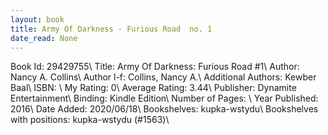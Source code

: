 ```yaml
---
layout: book
title: Army Of Darkness - Furious Road  no. 1
date_read: None
---
```


Book Id: 29429755\ 
Title: Army Of Darkness: Furious Road #1\ 
Author: Nancy A. Collins\ 
Author l-f: Collins, Nancy A.\ 
Additional Authors: Kewber Baal\ 
ISBN: \ 
My Rating: 0\ 
Average Rating: 3.44\ 
Publisher: Dynamite Entertainment\ 
Binding: Kindle Edition\ 
Number of Pages: \ 
Year Published: 2016\ 
Date Added: 2020/06/18\ 
Bookshelves: kupka-wstydu\ 
Bookshelves with positions: kupka-wstydu (#1563)\ 

